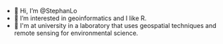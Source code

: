 - 👋 Hi, I’m @StephanLo
- 👀 I’m interested in geoinformatics and I like R.
- 🌱 I'm at university in a laboratory that uses geospatial techniques and remote sensing for environmental science.

<!---
StephanLo/StephanLo is a ✨ special ✨ repository because its `README.md` (this file) appears on your GitHub profile.
You can click the Preview link to take a look at your changes.
--->
